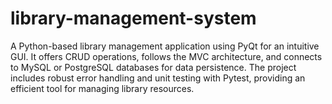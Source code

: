 # library-management-system
A Python-based library management application using PyQt for an intuitive GUI. It offers CRUD operations, follows the MVC architecture, and connects to MySQL or PostgreSQL databases for data persistence. The project includes robust error handling and unit testing with Pytest, providing an efficient tool for managing library resources.
